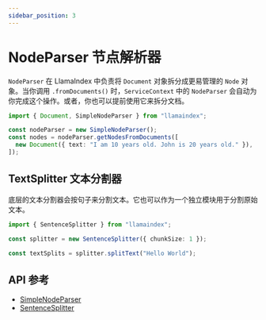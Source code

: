 ```yaml
---
sidebar_position: 3
---
```


# NodeParser 节点解析器

`NodeParser` 在 LlamaIndex 中负责将 `Document` 对象拆分成更易管理的 `Node` 对象。当你调用 `.fromDocuments()` 时，`ServiceContext` 中的 `NodeParser` 会自动为你完成这个操作。或者，你也可以提前使用它来拆分文档。

```typescript
import { Document, SimpleNodeParser } from "llamaindex";

const nodeParser = new SimpleNodeParser();
const nodes = nodeParser.getNodesFromDocuments([
  new Document({ text: "I am 10 years old. John is 20 years old." }),
]);
```

## TextSplitter 文本分割器

底层的文本分割器会按句子来分割文本。它也可以作为一个独立模块用于分割原始文本。

```typescript
import { SentenceSplitter } from "llamaindex";

const splitter = new SentenceSplitter({ chunkSize: 1 });

const textSplits = splitter.splitText("Hello World");
```

## API 参考

- [SimpleNodeParser](../../api/classes/SimpleNodeParser.md)
- [SentenceSplitter](../../api/classes/SentenceSplitter.md)
